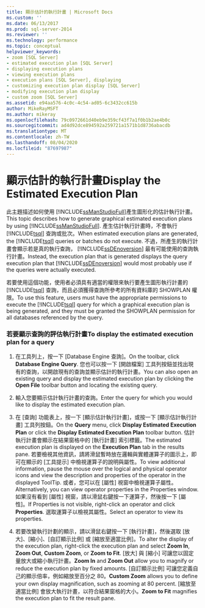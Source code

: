 ```yaml
---
title: 顯示估計的執行計畫 | Microsoft Docs
ms.custom: ''
ms.date: 06/13/2017
ms.prod: sql-server-2014
ms.reviewer: ''
ms.technology: performance
ms.topic: conceptual
helpviewer_keywords:
- zoom [SQL Server]
- estimated execution plan [SQL Server]
- displaying execution plans
- viewing execution plans
- execution plans [SQL Server], displaying
- customizing execution plan display [SQL Server]
- modifying execution plan display
- custom zoom [SQL Server]
ms.assetid: e94aa576-4c0c-4c54-ad05-6c3432cc615b
author: MikeRayMSFT
ms.author: mikeray
ms.openlocfilehash: 79c0972661d40eb9e359cf43f7a1f0b1b2ae4b0c
ms.sourcegitcommit: ad4d92dce894592a259721a1571b1d8736abacdb
ms.translationtype: MT
ms.contentlocale: zh-TW
ms.lasthandoff: 08/04/2020
ms.locfileid: "87697987"
---
```

# <a name="display-the-estimated-execution-plan"></a><span data-ttu-id="3fc4d-102">顯示估計的執行計畫</span><span class="sxs-lookup"><span data-stu-id="3fc4d-102">Display the Estimated Execution Plan</span></span>
  <span data-ttu-id="3fc4d-103">此主題描述如何使用 [!INCLUDE[ssManStudioFull](../../includes/ssmanstudiofull-md.md)]產生圖形化的估計執行計畫。</span><span class="sxs-lookup"><span data-stu-id="3fc4d-103">This topic describes how to generate graphical estimated execution plans by using [!INCLUDE[ssManStudioFull](../../includes/ssmanstudiofull-md.md)].</span></span> <span data-ttu-id="3fc4d-104">產生估計執行計畫時，不會執行 [!INCLUDE[tsql](../../includes/tsql-md.md)] 查詢或批次。</span><span class="sxs-lookup"><span data-stu-id="3fc4d-104">When estimated execution plans are generated, the [!INCLUDE[tsql](../../includes/tsql-md.md)] queries or batches do not execute.</span></span> <span data-ttu-id="3fc4d-105">不過，所產生的執行計畫會顯示若是真的執行查詢， [!INCLUDE[ssDEnoversion](../../includes/ssdenoversion-md.md)] 最有可能使用的查詢執行計畫。</span><span class="sxs-lookup"><span data-stu-id="3fc4d-105">Instead, the execution plan that is generated displays the query execution plan that [!INCLUDE[ssDEnoversion](../../includes/ssdenoversion-md.md)] would most probably use if the queries were actually executed.</span></span>  
  
 <span data-ttu-id="3fc4d-106">若要使用這個功能，使用者必須具有適當的權限來執行要產生圖形執行計畫的 [!INCLUDE[tsql](../../includes/tsql-md.md)] 查詢，而且必須獲得查詢所參考的所有資料庫的 SHOWPLAN 權限。</span><span class="sxs-lookup"><span data-stu-id="3fc4d-106">To use this feature, users must have the appropriate permissions to execute the [!INCLUDE[tsql](../../includes/tsql-md.md)] query for which a graphical execution plan is being generated, and they must be granted the SHOWPLAN permission for all databases referenced by the query.</span></span>  
  
### <a name="to-display-the-estimated-execution-plan-for-a-query"></a><span data-ttu-id="3fc4d-107">若要顯示查詢的評估執行計畫</span><span class="sxs-lookup"><span data-stu-id="3fc4d-107">To display the estimated execution plan for a query</span></span>  
  
1.  <span data-ttu-id="3fc4d-108">在工具列上，按一下 [Database Engine 查詢]。</span><span class="sxs-lookup"><span data-stu-id="3fc4d-108">On the toolbar, click **Database Engine Query**.</span></span> <span data-ttu-id="3fc4d-109">您也可以按一下 [開啟檔案] 工具列按鈕並找出現有的查詢，以開啟現有的查詢並顯示估計的執行計畫。</span><span class="sxs-lookup"><span data-stu-id="3fc4d-109">You can also open an existing query and display the estimated execution plan by clicking the **Open File** toolbar button and locating the existing query.</span></span>  
  
2.  <span data-ttu-id="3fc4d-110">輸入您要顯示估計執行計畫的查詢。</span><span class="sxs-lookup"><span data-stu-id="3fc4d-110">Enter the query for which you would like to display the estimated execution plan.</span></span>  
  
3.  <span data-ttu-id="3fc4d-111">在 [查詢] 功能表上，按一下 [顯示估計執行計畫]，或按一下 [顯示估計執行計畫] 工具列按鈕。</span><span class="sxs-lookup"><span data-stu-id="3fc4d-111">On the **Query** menu, click **Display Estimated Execution Plan** or click the **Display Estimated Execution Plan** toolbar button.</span></span> <span data-ttu-id="3fc4d-112">估計執行計畫會顯示在結果窗格中的 [執行計畫] 索引標籤。</span><span class="sxs-lookup"><span data-stu-id="3fc4d-112">The estimated execution plan is displayed on the **Execution Plan** tab in the results pane.</span></span> <span data-ttu-id="3fc4d-113">若要檢視其他資訊，請將滑鼠暫時放在邏輯與實體運算子的圖示上，即可在顯示的 [工具提示] 中檢視運算子的說明與屬性。</span><span class="sxs-lookup"><span data-stu-id="3fc4d-113">To view additional information, pause the mouse over the logical and physical operator icons and view the description and properties of the operator in the displayed ToolTip.</span></span> <span data-ttu-id="3fc4d-114">或者，您可以在 [屬性] 視窗中檢視運算子屬性。</span><span class="sxs-lookup"><span data-stu-id="3fc4d-114">Alternatively, you can view operator properties in the Properties window.</span></span> <span data-ttu-id="3fc4d-115">如果沒有看到 [屬性] 視窗，請以滑鼠右鍵按一下運算子，然後按一下 [屬性]。</span><span class="sxs-lookup"><span data-stu-id="3fc4d-115">If Properties is not visible, right-click an operator and click **Properties**.</span></span> <span data-ttu-id="3fc4d-116">選取運算子以檢視其屬性。</span><span class="sxs-lookup"><span data-stu-id="3fc4d-116">Select an operator to view its properties.</span></span>  
  
4.  <span data-ttu-id="3fc4d-117">若要改變執行計劃的顯示，請以滑鼠右鍵按一下 [執行計畫]，然後選取 [放大]、[縮小]、[自訂顯示比例] 或 [縮放至適當比例]。</span><span class="sxs-lookup"><span data-stu-id="3fc4d-117">To alter the display of the execution plan, right-click the execution plan and select **Zoom In**, **Zoom Out**, **Custom Zoom**, or **Zoom to Fit**.</span></span> <span data-ttu-id="3fc4d-118">[放大] 與 [縮小] 可讓您以固定量放大或縮小執行計畫。</span><span class="sxs-lookup"><span data-stu-id="3fc4d-118">**Zoom In** and **Zoom Out** allow you to magnify or reduce the execution plan by fixed amounts.</span></span> <span data-ttu-id="3fc4d-119">[自訂顯示比例] 可讓您定義自己的顯示倍率，例如縮放至百分之 80。</span><span class="sxs-lookup"><span data-stu-id="3fc4d-119">**Custom Zoom** allows you to define your own display magnification, such as zooming at 80 percent.</span></span> <span data-ttu-id="3fc4d-120">[縮放至適當比例] 會放大執行計畫，以符合結果窗格的大小。</span><span class="sxs-lookup"><span data-stu-id="3fc4d-120">**Zoom to Fit** magnifies the execution plan to fit the result pane.</span></span>  
  
  
